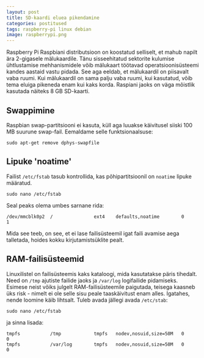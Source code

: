 ```yaml
---
layout: post
title: SD-kaardi eluea pikendamine
categories: postitused
tags: raspberry-pi linux debian
image: raspberrypi.png
---
```


Raspberry Pi Raspbiani distributsioon on koostatud selliselt, et mahub napilt ära 2-gigasele mälukaardile. Tänu sisseehitatud sektorite kulumise ühtlustamise mehhanismidele võib mälukaart töötavad operatsioonisüsteemi kandes aastaid vastu pidada. See aga eeldab, et mälukaardil on piisavalt vaba ruumi. Kui mälukaardil on sama palju vaba ruumi, kui kasutatud, võib tema eluiga pikeneda enam kui kaks korda. Raspiani jaoks on väga mõistlik kasutada näiteks 8 GB SD-kaarti.


## Swappimine

Raspbian swap-partitsiooni ei kasuta, küll aga luuakse käivitusel siiski 100 MB suurune swap-fail. Eemaldame selle funktsionaalsuse:

    sudo apt-get remove dphys-swapfile


## Lipuke 'noatime'

Failist `/etc/fstab` tasub kontrollida, kas põhipartitsioonil on `noatime` lipuke määratud.

    sudo nano /etc/fstab
    
Seal peaks olema umbes sarnane rida:

    /dev/mmcblk0p2  /               ext4    defaults,noatime        0       1

Mida see teeb, on see, et ei lase failisüsteemil igat faili avamise aega talletada, hoides kokku kirjutamistsüklite pealt.


## RAM-failisüsteemid

Linuxilistel on failisüsteemis kaks kataloogi, mida kasutatakse päris tihedalt. Need on `/tmp` ajutiste failide jaoks ja `/var/log` logifailide pidamiseks. Esimese neist võiks julgelt RAM-failisüsteemile paigutada, teisega kaasneb üks risk - nimelt ei ole selle sisu peale taaskäivitust enam alles. Igatahes, nende loomine käib lihtsalt. Tuleb avada jällegi avada `/etc/stab`:

    sudo nano /etc/fstab

ja sinna lisada:

    tmpfs           /tmp            tmpfs   nodev,nosuid,size=50M   0       0
    tmpfs           /var/log        tmpfs   nodev,nosuid,size=50M   0       0
